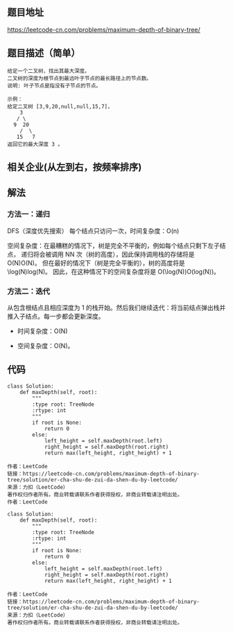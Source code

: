## 题目地址
https://leetcode-cn.com/problems/maximum-depth-of-binary-tree/
## 题目描述（简单）
```
给定一个二叉树，找出其最大深度。
二叉树的深度为根节点到最远叶子节点的最长路径上的节点数。
说明: 叶子节点是指没有子节点的节点。

示例：
给定二叉树 [3,9,20,null,null,15,7]，
    3
   / \
  9  20
    /  \
   15   7
返回它的最大深度 3 。
```
## 相关企业(从左到右，按频率排序)


## 解法
### 方法一：递归
 DFS（深度优先搜索）
每个结点只访问一次，时间复杂度：O(n) 

空间复杂度：在最糟糕的情况下，树是完全不平衡的，例如每个结点只剩下左子结点，
递归将会被调用 NN 次（树的高度），因此保持调用栈的存储将是 O(N)O(N)。
但在最好的情况下（树是完全平衡的），树的高度将是 \log(N)log(N)。
因此，在这种情况下的空间复杂度将是 O(\log(N))O(log(N))。

### 方法二：迭代
从包含根结点且相应深度为 1 的栈开始。然后我们继续迭代：将当前结点弹出栈并推入子结点。每一步都会更新深度。

* 时间复杂度：O(N) 

* 空间复杂度：O(N)。


## 代码

```
class Solution:
    def maxDepth(self, root):
        """
        :type root: TreeNode
        :rtype: int
        """ 
        if root is None: 
            return 0 
        else: 
            left_height = self.maxDepth(root.left) 
            right_height = self.maxDepth(root.right) 
            return max(left_height, right_height) + 1 

作者：LeetCode
链接：https://leetcode-cn.com/problems/maximum-depth-of-binary-tree/solution/er-cha-shu-de-zui-da-shen-du-by-leetcode/
来源：力扣（LeetCode）
著作权归作者所有。商业转载请联系作者获得授权，非商业转载请注明出处。
作者：LeetCode
```
```
class Solution:
    def maxDepth(self, root):
        """
        :type root: TreeNode
        :rtype: int
        """ 
        if root is None: 
            return 0 
        else: 
            left_height = self.maxDepth(root.left) 
            right_height = self.maxDepth(root.right) 
            return max(left_height, right_height) + 1 

作者：LeetCode
链接：https://leetcode-cn.com/problems/maximum-depth-of-binary-tree/solution/er-cha-shu-de-zui-da-shen-du-by-leetcode/
来源：力扣（LeetCode）
著作权归作者所有。商业转载请联系作者获得授权，非商业转载请注明出处。

```